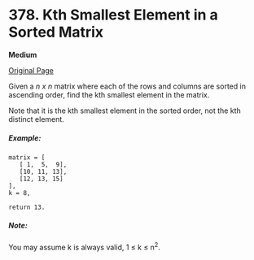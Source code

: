 # 378. Kth Smallest Element in a Sorted Matrix

**Medium**

[Original Page](https://leetcode.com/problems/kth-smallest-element-in-a-sorted-matrix/)

Given a *n x n* matrix where each of the rows and columns are sorted in ascending order, find the kth smallest element in the matrix.

Note that it is the kth smallest element in the sorted order, not the kth distinct element.

##### Example:
```
matrix = [
   [ 1,  5,  9],
   [10, 11, 13],
   [12, 13, 15]
],
k = 8,

return 13.
```

##### Note:
You may assume k is always valid, 1 ≤ k ≤ n<sup>2</sup>.
